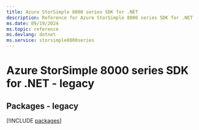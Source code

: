```yaml
---
title: Azure StorSimple 8000 series SDK for .NET
description: Reference for Azure StorSimple 8000 series SDK for .NET
ms.date: 09/19/2024
ms.topic: reference
ms.devlang: dotnet
ms.service: storsimple8000series
---
```

# Azure StorSimple 8000 series SDK for .NET - legacy
## Packages - legacy
[!INCLUDE [packages](storsimple-8000-series-index.md)]
